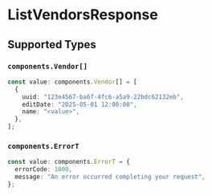 # ListVendorsResponse


## Supported Types

### `components.Vendor[]`

```typescript
const value: components.Vendor[] = [
  {
    uuid: "123e4567-ba6f-4fc6-a5a9-22bdc62132eb",
    editDate: "2025-05-01 12:00:00",
    name: "<value>",
  },
];
```

### `components.ErrorT`

```typescript
const value: components.ErrorT = {
  errorCode: 1000,
  message: "An error occurred completing your request",
};
```


